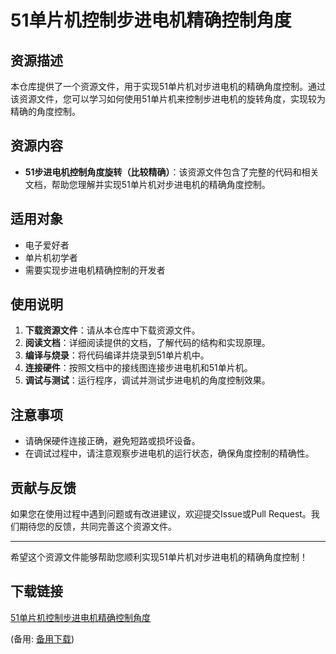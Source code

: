 # 51单片机控制步进电机精确控制角度

## 资源描述

本仓库提供了一个资源文件，用于实现51单片机对步进电机的精确角度控制。通过该资源文件，您可以学习如何使用51单片机来控制步进电机的旋转角度，实现较为精确的角度控制。

## 资源内容

- **51步进电机控制角度旋转（比较精确）**：该资源文件包含了完整的代码和相关文档，帮助您理解并实现51单片机对步进电机的精确角度控制。

## 适用对象

- 电子爱好者
- 单片机初学者
- 需要实现步进电机精确控制的开发者

## 使用说明

1. **下载资源文件**：请从本仓库中下载资源文件。
2. **阅读文档**：详细阅读提供的文档，了解代码的结构和实现原理。
3. **编译与烧录**：将代码编译并烧录到51单片机中。
4. **连接硬件**：按照文档中的接线图连接步进电机和51单片机。
5. **调试与测试**：运行程序，调试并测试步进电机的角度控制效果。

## 注意事项

- 请确保硬件连接正确，避免短路或损坏设备。
- 在调试过程中，请注意观察步进电机的运行状态，确保角度控制的精确性。

## 贡献与反馈

如果您在使用过程中遇到问题或有改进建议，欢迎提交Issue或Pull Request。我们期待您的反馈，共同完善这个资源文件。

---

希望这个资源文件能够帮助您顺利实现51单片机对步进电机的精确角度控制！

## 下载链接
[51单片机控制步进电机精确控制角度](https://pan.quark.cn/s/34f62b28d746) 

(备用: [备用下载](https://pan.baidu.com/s/1ux3ZKlanERnv8RASa2vvww?pwd=1234))
